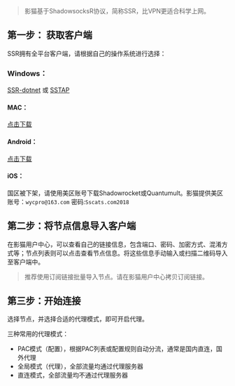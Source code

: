 

> 影猫基于ShadowsocksR协议，简称SSR，比VPN更适合科学上网。

## 第一步： 获取客户端

SSR拥有全平台客户端，请根据自己的操作系统进行选择：

### Windows：
[SSR-dotnet](https://yun-1256050155.cos.ap-beijing.myqcloud.com/ssr/Windows%20ssr.zip)  或  [SSTAP](https://yun-1256050155.cos.ap-beijing.myqcloud.com/ssr/%28%E6%8E%A8%E8%8D%90%29SSTap-beta-setup-1.0.9.7.exe.7z)

#### MAC：
[点击下载](https://yun-1256050155.cos.ap-beijing.myqcloud.com/ssr/ssr-mac.dmg)

#### Android：
[点击下载](https://yun-1256050155.cos.ap-beijing.myqcloud.com/ssr/ssr-android.apk)

#### iOS：
国区被下架，请使用美区账号下载Shadowrocket或Quantumult。影猫提供美区账号：`wycpro@163.com` 密码:`Sscats.com2018`

## 第二步：将节点信息导入客户端

在影猫用户中心，可以查看自己的链接信息，包含端口、密码、加密方式、混淆方式等；节点列表则可以点击查看节点信息。将这些信息手动输入或扫描二维码导入至客户端中。


> 推荐使用订阅链接批量导入节点。请在影猫用户中心拷贝订阅链接。


## 第三步：开始连接

选择节点，并选择合适的代理模式，即可开启代理。

三种常用的代理模式：

* PAC模式（配置），根据PAC列表或配置规则自动分流，通常是国内直连，国外代理
* 全局模式（代理），全部流量均通过代理服务器
* 直连模式，全部流量均不通过代理服务器




